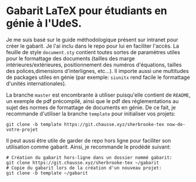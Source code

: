 Gabarit LaTeX pour étudiants en génie à l'UdeS.
===============================================

Je me suis basé sur le guide méthodologique présent sur intranet pour créer le
gabarit. Je l'ai inclu dans le repo pour lui en faciliter l'accès. La feuille
de style `document.sty` contient toutes sortes de paramètres utiles pour le
formattage des documents (tailles des marge intérieures/extérieures,
positionnement des numéros d'équations, tailles des polices,dimensions
d'interlignes, etc...). Il importe aussi une multitudes de packages utiles en
génie (par exemple: `siunitx` rend facile le formattage d'unités
internationales).

La branche `master` est encombrante à utiliser puisqu'elle contient de
`README`, un exemple de pdf précompilé, ainsi que le pdf des réglementations au
sujet des normes de formattage de documents en génie. De ce fait, je recommande
d'utiliser la branche `template` pour initialiser vos projets:

```
git clone -b template https://git.chausse.xyz/sherbrooke-tex now-de-votre-projet
```

Il peut aussi être utile de garder de repo hors ligne pour faciliter son
utilisation comme gabarit. Ainsi, je recommande le prodédé suivant:

```
# Création du gabarit hors-ligne dans un dossier nommé gabarit:
git clone https://git.chausse.xyz/sherbrooke-tex ~/gabarit
# Copie du gabarit lors de la création d'un nouveau projet:
git clone -b template ~/gabarit
```
